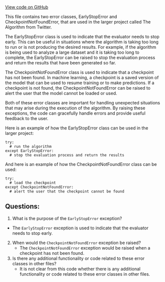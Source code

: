 [View code on GitHub](https://github.com/misbahsy/the-algorithm/twml/twml/errors.py)

This file contains two error classes, EarlyStopError and CheckpointNotFoundError, that are used in the larger project called The Algorithm from Twitter. 

The EarlyStopError class is used to indicate that the evaluator needs to stop early. This can be useful in situations where the algorithm is taking too long to run or is not producing the desired results. For example, if the algorithm is being used to analyze a large dataset and it is taking too long to complete, the EarlyStopError can be raised to stop the evaluation process and return the results that have been generated so far.

The CheckpointNotFoundError class is used to indicate that a checkpoint has not been found. In machine learning, a checkpoint is a saved version of the model that can be used to resume training or to make predictions. If a checkpoint is not found, the CheckpointNotFoundError can be raised to alert the user that the model cannot be loaded or used.

Both of these error classes are important for handling unexpected situations that may arise during the execution of the algorithm. By raising these exceptions, the code can gracefully handle errors and provide useful feedback to the user. 

Here is an example of how the EarlyStopError class can be used in the larger project:

```
try:
  # run the algorithm
except EarlyStopError:
  # stop the evaluation process and return the results
```

And here is an example of how the CheckpointNotFoundError class can be used:

```
try:
  # load the checkpoint
except CheckpointNotFoundError:
  # alert the user that the checkpoint cannot be found
```
## Questions: 
 1. What is the purpose of the `EarlyStopError` exception?
   - The `EarlyStopError` exception is used to indicate that the evaluator needs to stop early.
2. When would the `CheckpointNotFoundError` exception be raised?
   - The `CheckpointNotFoundError` exception would be raised when a checkpoint has not been found.
3. Is there any additional functionality or code related to these error classes in other files?
   - It is not clear from this code whether there is any additional functionality or code related to these error classes in other files.